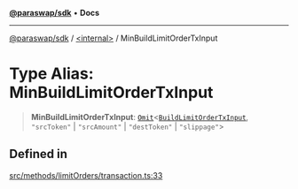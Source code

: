 [**@paraswap/sdk**](../../README.md) • **Docs**

***

[@paraswap/sdk](../../globals.md) / [\<internal\>](../README.md) / MinBuildLimitOrderTxInput

# Type Alias: MinBuildLimitOrderTxInput

> **MinBuildLimitOrderTxInput**: [`Omit`](Omit.md)\<[`BuildLimitOrderTxInput`](../../type-aliases/BuildLimitOrderTxInput.md), `"srcToken"` \| `"srcAmount"` \| `"destToken"` \| `"slippage"`\>

## Defined in

[src/methods/limitOrders/transaction.ts:33](https://github.com/paraswap/paraswap-sdk/blob/master/src/methods/limitOrders/transaction.ts#L33)
